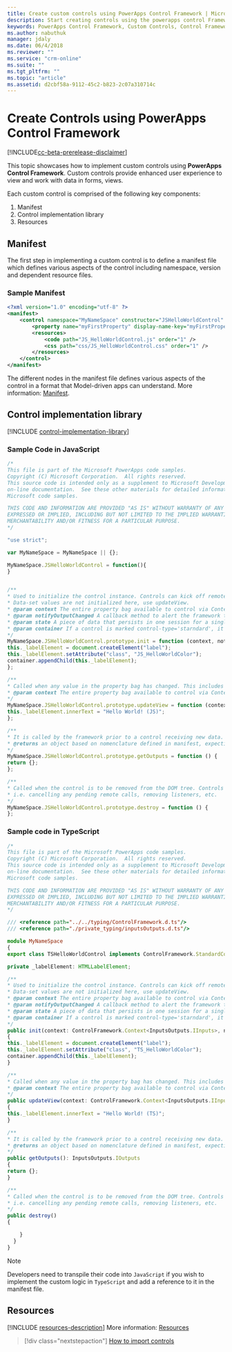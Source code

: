 ```yaml
---
title: Create custom controls using PowerApps Control Framework | Microsoft Docs
description: Start creating controls using the powerapps control Framework
keywords: PowerApps Control Framework, Custom Controls, Control Framework
ms.author: nabuthuk
manager: jdaly
ms.date: 06/4/2018
ms.reviewer: ""
ms.service: "crm-online"
ms.suite: ""
ms.tgt_pltfrm: ""
ms.topic: "article"
ms.assetid: d2cbf58a-9112-45c2-b823-2c07a310714c
---
```


# Create Controls using PowerApps Control Framework

[!INCLUDE[cc-beta-prerelease-disclaimer](../../includes/cc-beta-prerelease-disclaimer.md)]

This topic showcases how to implement custom controls using **PowerApps Control Framework**. Custom controls provide enhanced user experience to view and work with data in forms, views.

Each custom control is comprised of the following key components:

1. Manifest
2. Control implementation library
3. Resources

## Manifest

The first step in implementing a custom control is to define a manifest file which defines various aspects of the control including namespace, version and dependent resource files.

### Sample Manifest

```xml
<?xml version="1.0" encoding="utf-8" ?>
<manifest>
	<control namespace="MyNameSpace" constructor="JSHelloWorldControl" version="1.0.0" display-name-key="JS_HelloWorldControl_Display_Key" description-key="JS_HelloWorldControl_Desc_Key" control-type="standard">
		<property name="myFirstProperty" display-name-key="myFirstProperty_Display_Key" description-key="myFirstProperty_Desc_Key" of-type="SingleLine.Text" usage="bound" required="true" />
		<resources>
			<code path="JS_HelloWorldControl.js" order="1" />
			<css path="css/JS_HelloWorldControl.css" order="1" />
		</resources>
	</control>
</manifest>
```

The different nodes in the manifest file defines various aspects of the control in a format that Model-driven apps can understand. More information: [Manifest](manifest-schema-reference/manifest.md).

## Control implementation library

[!INCLUDE [control-implementation-library](control-implementation-library.md)]

### Sample Code in JavaScript

```JavaScript
/*
This file is part of the Microsoft PowerApps code samples.
Copyright (C) Microsoft Corporation.  All rights reserved.
This source code is intended only as a supplement to Microsoft Development Tools and/or
on-line documentation.  See these other materials for detailed information regarding
Microsoft code samples.

THIS CODE AND INFORMATION ARE PROVIDED "AS IS" WITHOUT WARRANTY OF ANY KIND, EITHER
EXPRESSED OR IMPLIED, INCLUDING BUT NOT LIMITED TO THE IMPLIED WARRANTIES OF
MERCHANTABILITY AND/OR FITNESS FOR A PARTICULAR PURPOSE.
*/

"use strict";

var MyNameSpace = MyNameSpace || {};

MyNameSpace.JSHelloWorldControl = function(){
}


/**
* Used to initialize the control instance. Controls can kick off remote server calls and other initialization actions here.
* Data-set values are not initialized here, use updateView.
* @param context The entire property bag available to control via Context Object; It contains values as set up by the customizer mapped to property names defined in the manifest, as well as utility functions.
* @param notifyOutputChanged A callback method to alert the framework that the control has new outputs ready to be retrieved asynchronously.
* @param state A piece of data that persists in one session for a single user. Can be set at any point in a controls life cycle by calling 'setControlState' in the Mode interface.
* @param container If a control is marked control-type='starndard', it will receive an empty div element within which it can render its content.
*/
MyNameSpace.JSHelloWorldControl.prototype.init = function (context, notifyOutputChanged, state, container) {
this._labelElement = document.createElement("label");
this._labelElement.setAttribute("class", "JS_HelloWorldColor");
container.appendChild(this._labelElement);
};

/**
* Called when any value in the property bag has changed. This includes field values, data-sets, global values such as container height and width, offline status, control metadata values such as label, visible, etc.
* @param context The entire property bag available to control via Context Object; It contains values as set up by the customizer mapped to names defined in the manifest, as well as utility functions
*/
MyNameSpace.JSHelloWorldControl.prototype.updateView = function (context) {
this._labelElement.innerText = "Hello World! (JS)";
};

/**
* It is called by the framework prior to a control receiving new data.
* @returns an object based on nomenclature defined in manifest, expecting object[s] for property marked as “bound” or “output”
*/
MyNameSpace.JSHelloWorldControl.prototype.getOutputs = function () {
return {};
};

/**
* Called when the control is to be removed from the DOM tree. Controls should use this call for cleanup.
* i.e. cancelling any pending remote calls, removing listeners, etc.
*/
MyNameSpace.JSHelloWorldControl.prototype.destroy = function () {
};
```

### Sample code in TypeScript

```TypeScript
/*
This file is part of the Microsoft PowerApps code samples.
Copyright (C) Microsoft Corporation.  All rights reserved.
This source code is intended only as a supplement to Microsoft Development Tools and/or
on-line documentation.  See these other materials for detailed information regarding
Microsoft code samples.

THIS CODE AND INFORMATION ARE PROVIDED "AS IS" WITHOUT WARRANTY OF ANY KIND, EITHER
EXPRESSED OR IMPLIED, INCLUDING BUT NOT LIMITED TO THE IMPLIED WARRANTIES OF
MERCHANTABILITY AND/OR FITNESS FOR A PARTICULAR PURPOSE.
*/

/// <reference path="../../typing/ControlFramework.d.ts"/>
/// <reference path="./private_typing/inputsOutputs.d.ts"/>

module MyNameSpace
{
export class TSHelloWorldControl implements ControlFramework.StandardControl<InputsOutputs.IInputs, InputsOutputs.IOutputs> {

private _labelElement: HTMLLabelElement;

/**
* Used to initialize the control instance. Controls can kick off remote server calls and other initialization actions here.
* Data-set values are not initialized here, use updateView.
* @param context The entire property bag available to control via Context Object; It contains values as set up by the customizer mapped to property names defined in the manifest, as well as utility functions.
* @param notifyOutputChanged A callback method to alert the framework that the control has new outputs ready to be retrieved asynchronously.
* @param state A piece of data that persists in one session for a single user. Can be set at any point in a controls life cycle by calling 'setControlState' in the Mode interface.
* @param container If a control is marked control-type='starndard', it will receive an empty div element within which it can render its content.
*/
public init(context: ControlFramework.Context<InputsOutputs.IInputs>, notifyOutputChanged: () => void, state: ControlFramework.Dictionary, container:HTMLDivElement)
{
this._labelElement = document.createElement("label");
this._labelElement.setAttribute("class", "TS_HelloWorldColor");
container.appendChild(this._labelElement);
}

/**
* Called when any value in the property bag has changed. This includes field values, data-sets, global values such as container height and width, offline status, control metadata values such as label, visible, etc.
* @param context The entire property bag available to control via Context Object; It contains values as set up by the customizer mapped to names defined in the manifest, as well as utility functions
*/
public updateView(context: ControlFramework.Context<InputsOutputs.IInputs>,)
{
this._labelElement.innerText = "Hello World! (TS)";
}

/**
* It is called by the framework prior to a control receiving new data.
* @returns an object based on nomenclature defined in manifest, expecting object[s] for property marked as “bound” or “output”
*/
public getOutputs(): InputsOutputs.IOutputs
{
return {};
}

/**
* Called when the control is to be removed from the DOM tree. Controls should use this call for cleanup.
* i.e. cancelling any pending remote calls, removing listeners, etc.
*/
public destroy()
{

    }
  }
}
```

> [!NOTE]
> Developers need to transpile their code into `JavaScript` if you wish to implement the custom logic in `TypeScript` and add a reference to it in the manifest file.

## Resources

[!INCLUDE [resources-description](manifest-schema-reference/includes/resources-description.md)]
More information: [Resources](manifest-schema-reference/resources.md)


> [!div class="nextstepaction"]
> [How to import controls](import-custom-controls.md)


